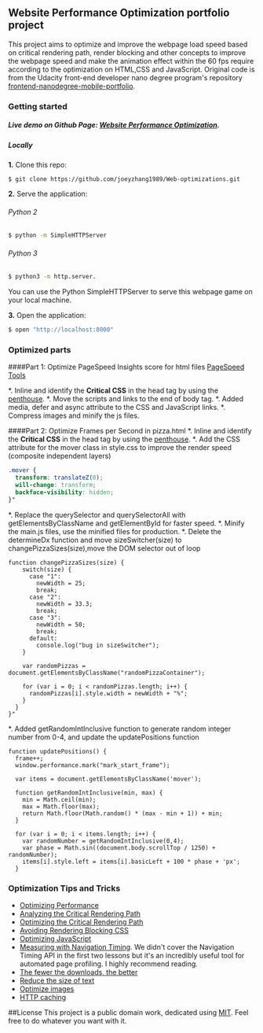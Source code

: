 ## Website Performance Optimization portfolio project

This project aims to optimize and improve the webpage load speed based on critical rendering path, render blocking and other concepts to improve the webpage
speed and make the animation effect within the 60 fps require according to the optimization on HTML,CSS and JavaScript. Original code is from the Udacity front-end developer nano degree program's repository [frontend-nanodegree-mobile-portfolio](https://github.com/udacity/frontend-nanodegree-mobile-portfolio). 

### Getting started
##### Live demo on Github Page: [Website Performance Optimization](https://joeyzhang1989.github.io/Web-optimizations/). 
##### Locally

**1.** Clone this repo:

```
$ git clone https://github.com/joeyzhang1989/Web-optimizations.git
````

**2.** Serve the application:


###### Python 2

```bash
$ python -m SimpleHTTPServer 

```
###### Python 3 

```bash
$ python3 -m http.server.   
```
You can use the Python SimpleHTTPServer to serve this webpage game on your local machine.

**3.** Open the application:

```bash
$ open "http://localhost:8000"
```

### Optimized parts

####Part 1: Optimize PageSpeed Insights score for html files [PageSpeed Tools](https://developers.google.com/speed/pagespeed/insights/)

*. Inline and identify the **Critical CSS** in the head tag by using the [penthouse](https://github.com/pocketjoso/penthouse).
*. Move the scripts and links to the end of body tag.
*. Added media, defer and async attribute to the CSS and JavaScript links.
*. Compress images and minify the js files.

####Part 2: Optimize Frames per Second in pizza.html
*. Inline and identify the **Critical CSS** in the head tag by using the [penthouse](https://github.com/pocketjoso/penthouse).
*. Add the CSS attribute for the mover class in style.css to improve the render speed (composite independent layers)

```css
.mover {
  transform: translateZ(0);
  will-change: transform;
  backface-visibility: hidden;
}"
```
*. Replace the querySelector and querySelectorAll with getElementsByClassName and getElementById for faster speed.
*. Minify the main.js files, use the minified files for production.
*. Delete the determineDx function and move sizeSwitcher(size) to changePizzaSizes(size),move the DOM selector out of loop

```JS
function changePizzaSizes(size) {
    switch(size) {
      case "1":
        newWidth = 25;
        break;
      case "2":
        newWidth = 33.3;
        break;
      case "3":
        newWidth = 50;
        break;
      default:
        console.log("bug in sizeSwitcher");
    }

    var randomPizzas = document.getElementsByClassName("randomPizzaContainer");

    for (var i = 0; i < randomPizzas.length; i++) {
      randomPizzas[i].style.width = newWidth + "%";
    }
  }
}"
```
*. Added getRandomIntInclusive function to generate random integer number from 0-4, and update the updatePositions function
```JS
function updatePositions() {
  frame++;
  window.performance.mark("mark_start_frame");

  var items = document.getElementsByClassName('mover');

  function getRandomIntInclusive(min, max) {
    min = Math.ceil(min);
    max = Math.floor(max);
    return Math.floor(Math.random() * (max - min + 1)) + min;
  }
  
  for (var i = 0; i < items.length; i++) {
    var randomNumber = getRandomIntInclusive(0,4);
    var phase = Math.sin((document.body.scrollTop / 1250) + randomNumber);
    items[i].style.left = items[i].basicLeft + 100 * phase + 'px';
  }
```
### Optimization Tips and Tricks
* [Optimizing Performance](https://developers.google.com/web/fundamentals/performance/ "web performance")
* [Analyzing the Critical Rendering Path](https://developers.google.com/web/fundamentals/performance/critical-rendering-path/analyzing-crp.html "analyzing crp")
* [Optimizing the Critical Rendering Path](https://developers.google.com/web/fundamentals/performance/critical-rendering-path/optimizing-critical-rendering-path.html "optimize the crp!")
* [Avoiding Rendering Blocking CSS](https://developers.google.com/web/fundamentals/performance/critical-rendering-path/render-blocking-css.html "render blocking css")
* [Optimizing JavaScript](https://developers.google.com/web/fundamentals/performance/critical-rendering-path/adding-interactivity-with-javascript.html "javascript")
* [Measuring with Navigation Timing](https://developers.google.com/web/fundamentals/performance/critical-rendering-path/measure-crp.html "nav timing api"). We didn't cover the Navigation Timing API in the first two lessons but it's an incredibly useful tool for automated page profiling. I highly recommend reading.
* <a href="https://developers.google.com/web/fundamentals/performance/optimizing-content-efficiency/eliminate-downloads.html">The fewer the downloads, the better</a>
* <a href="https://developers.google.com/web/fundamentals/performance/optimizing-content-efficiency/optimize-encoding-and-transfer.html">Reduce the size of text</a>
* <a href="https://developers.google.com/web/fundamentals/performance/optimizing-content-efficiency/image-optimization.html">Optimize images</a>
* <a href="https://developers.google.com/web/fundamentals/performance/optimizing-content-efficiency/http-caching.html">HTTP caching</a>

##License
This project is a public domain work, dedicated using
[MIT](https://opensource.org/licenses/MIT). Feel free to do
whatever you want with it.

